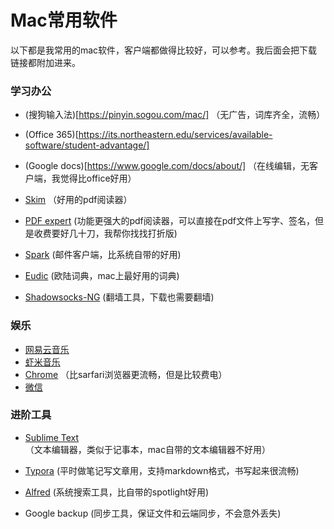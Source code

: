 # Mac常用软件

以下都是我常用的mac软件，客户端都做得比较好，可以参考。我后面会把下载链接都附加进来。

### 学习办公

- (搜狗输入法)[https://pinyin.sogou.com/mac/]  （无广告，词库齐全，流畅）

- (Office 365)[https://its.northeastern.edu/services/available-software/student-advantage/]

- (Google docs)[https://www.google.com/docs/about/] （在线编辑，无客户端，我觉得比office好用）

- [Skim](https://skim-app.sourceforge.io) （好用的pdf阅读器）

- [PDF expert](https://pdfexpert.com) (功能更强大的pdf阅读器，可以直接在pdf文件上写字、签名，但是收费要好几十刀，我帮你找找打折版)

- [Spark](https://sparkmailapp.com) (邮件客户端，比系统自带的好用)

- [Eudic](https://www.eudic.net/v4/en/app/download) (欧陆词典，mac上最好用的词典)

- [Shadowsocks-NG](https://github.com/shadowsocks/ShadowsocksX-NG/releases/) (翻墙工具，下载也需要翻墙)

  

### 娱乐

- [网易云音乐](https://music.163.com/#/download)
- [虾米音乐](https://www.xiami.com/apps/mobile?spm=a1z1s.6843761.226669510.7.2ALIrG)
- [Chrome](https://www.google.com/chrome/) （比sarfari浏览器更流畅，但是比较费电）
- [微信](https://weixin.qq.com)
  

### 进阶工具

- [Sublime Text](https://www.sublimetext.com) （文本编辑器，类似于记事本，mac自带的文本编辑器不好用） 

- [Typora](https://typora.io) (平时做笔记写文章用，支持markdown格式，书写起来很流畅)

- [Alfred](https://www.alfredapp.com) (系统搜索工具，比自带的spotlight好用)

- Google backup (同步工具，保证文件和云端同步，不会意外丢失)

  
